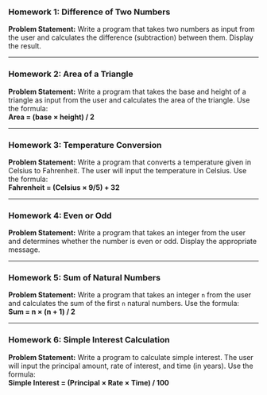 ### **Homework 1: Difference of Two Numbers**

**Problem Statement:** Write a program that takes two numbers as input from the user and calculates the difference (subtraction) between them. Display the result.

---

### **Homework 2: Area of a Triangle**

**Problem Statement:** Write a program that takes the base and height of a triangle as input from the user and calculates the area of the triangle. Use the formula:  
**Area = (base × height) / 2**

---

### **Homework 3: Temperature Conversion**

**Problem Statement:** Write a program that converts a temperature given in Celsius to Fahrenheit. The user will input the temperature in Celsius. Use the formula:  
**Fahrenheit = (Celsius × 9/5) + 32**

---

### **Homework 4: Even or Odd**

**Problem Statement:** Write a program that takes an integer from the user and determines whether the number is even or odd. Display the appropriate message.

---

### **Homework 5: Sum of Natural Numbers**

**Problem Statement:** Write a program that takes an integer `n` from the user and calculates the sum of the first `n` natural numbers. Use the formula:  
**Sum = n × (n + 1) / 2**

---

### **Homework 6: Simple Interest Calculation**

**Problem Statement:** Write a program to calculate simple interest. The user will input the principal amount, rate of interest, and time (in years). Use the formula:  
**Simple Interest = (Principal × Rate × Time) / 100**
